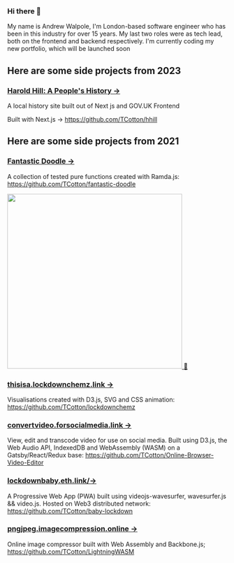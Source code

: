 ### Hi there 👋

My name is Andrew Walpole, I'm London-based software engineer who has been in this industry for over 15 years. My last two roles were as tech lead, both on the frontend and backend respectively.
I'm currently coding my new portfolio, which will be launched soon

## Here are some side projects from 2023

### [Harold Hill: A People's History ->](https://www.haroldhill.org/)

 A local history site built out of Next js and GOV.UK Frontend
 
Built with Next.js -> https://github.com/TCotton/hhill

## Here are some side projects from 2021

### [Fantastic Doodle -> ](https://github.com/TCotton/fantastic-doodle)

A collection of tested pure functions created with Ramda.js: https://github.com/TCotton/fantastic-doodle

<a href="https://github.com/TCotton/fantastic-doodle"><img src="https://d2eip9sf3oo6c2.cloudfront.net/tags/images/000/000/943/landscape/ramda.png" width="400" alt="" /> 🔗</a>

### [thisisa.lockdownchemz.link ->](https://thisisa.lockdownchemz.link/)

Visualisations created with D3.js, SVG and CSS animation: https://github.com/TCotton/lockdownchemz

### [convertvideo.forsocialmedia.link ->](https://convertvideo.forsocialmedia.link/)

View, edit and transcode video for use on social media. 
Built using D3.js, the Web Audio API, IndexedDB and WebAssembly (WASM) on a Gatsby/React/Redux base: https://github.com/TCotton/Online-Browser-Video-Editor

### [lockdownbaby.eth.link/->](https://lockdownbaby.eth.link/)

A Progressive Web App (PWA) built using videojs-wavesurfer, wavesurfer.js && video.js. Hosted on Web3 distributed network: https://github.com/TCotton/baby-lockdown

### [pngjpeg.imagecompression.online ->](https://pngjpeg.imagecompression.online/)

Online image compressor built with Web Assembly and Backbone.js; https://github.com/TCotton/LightningWASM

<!--
**TCotton/TCotton** is a ✨ _special_ ✨ repository because its `README.md` (this file) appears on your GitHub profile.

Here are some ideas to get you started:

- 🔭 I’m currently working on ...
- 🌱 I’m currently learning ...
- 👯 I’m looking to collaborate on ...
- 🤔 I’m looking for help with ...
- 💬 Ask me about ...
- 📫 How to reach me: ...
- 😄 Pronouns: ...
- ⚡ Fun fact: ...
-->
